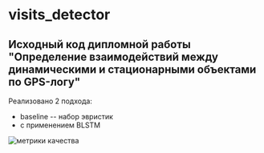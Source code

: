 # visits_detector

## Исходный код дипломной работы "Определение взаимодействий между динамическими и стационарными объектами по GPS-логу"

Реализовано 2 подхода:
* baseline -- набор эвристик
* с применением BLSTM

![метрики качества](http://i.imgur.com/1S5E5NF.png)
